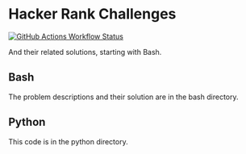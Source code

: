 # Hacker Rank Challenges

[![GitHub Actions Workflow Status](https://img.shields.io/github/actions/workflow/status/edwardtheharris/hacker-rank/shell.yml?branch=main&style=flat-square&logo=gnubash&label=ShellCheck)](https://github.com/edwardtheharris/hacker-rank/actions/workflows/shellcheck.yml)


And their related solutions, starting with Bash.

## Bash

The problem descriptions and their solution are
in the bash directory.

## Python

This code is in the python directory.
